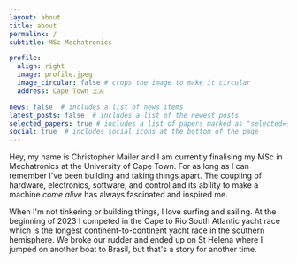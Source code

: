 ```yaml
---
layout: about
title: about
permalink: /
subtitle: MSc Mechatronics

profile:
  align: right
  image: profile.jpeg
  image_circular: false # crops the image to make it circular
  address: Cape Town 🇿🇦

news: false  # includes a list of news items
latest_posts: false  # includes a list of the newest posts
selected_papers: true # includes a list of papers marked as "selected={true}"
social: true  # includes social icons at the bottom of the page
---
```


Hey, my name is Christopher Mailer and I am currently finalising my MSc in Mechatronics at the University of Cape Town. For as long as I can remember I've been building and taking things apart. The coupling of hardware, electronics, software, and control and its ability to make a machine _come alive_ has always fascinated and inspired me.

When I'm not tinkering or building things, I love surfing and sailing. At the beginning of 2023 I competed in the Cape to Rio South Atlantic yacht race which is the longest continent-to-continent yacht race in the southern hemisphere. We broke our rudder and ended up on St Helena where I jumped on another boat to Brasil, but that's a story for another time.
